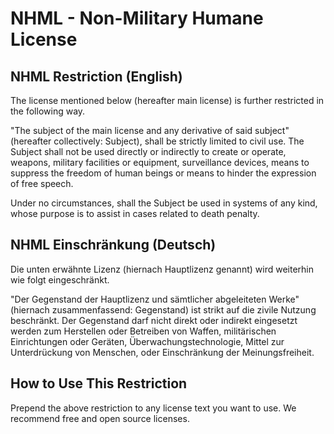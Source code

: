 # NHML - Non-Military Humane License

## NHML Restriction (English)
The license mentioned below (hereafter main license) is further
restricted in the following way.

"The subject of the main license and any derivative of
said subject" (hereafter collectively: Subject), shall be
strictly limited to civil use. The Subject shall not be
used directly or indirectly to create or operate, weapons,
military facilities or equipment, surveillance devices, means
to suppress the freedom of human beings or means to hinder the
expression of free speech.

Under no circumstances, shall the Subject be used in systems of
any kind, whose purpose is to assist in cases related to death
penalty.

## NHML Einschränkung (Deutsch)
Die unten erwähnte Lizenz (hiernach Hauptlizenz genannt) wird weiterhin
wie folgt eingeschränkt.

"Der Gegenstand der Hauptlizenz und sämtlicher abgeleiteten Werke"
(hiernach zusammenfassend: Gegenstand) ist strikt auf die zivile
Nutzung beschränkt. Der Gegenstand darf nicht direkt oder indirekt
eingesetzt werden zum Herstellen oder Betreiben von Waffen,
militärischen Einrichtungen oder Geräten, Überwachungstechnologie,
Mittel zur Unterdrückung von Menschen, oder Einschränkung der
Meinungsfreiheit.

## How to Use This Restriction
Prepend the above restriction to any license text you want to use.
We recommend free and open source licenses.
